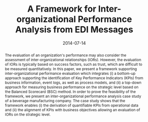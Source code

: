 ---
abstract: The evaluation of an organization's performance may also consider the assessment
  of inter-organizational relationships (IORs). However, the evaluation of IORs is
  typically based on success factors, such as trust, which are difficult to be measured
  quantitatively. In this paper, we present a framework supporting inter-organizational
  performance evaluation which integrates (i) a bottom-up approach supporting the
  identification of Key Performance Indicators (KPIs) from business information, event
  logs, as well as process models, and (ii) a top-down approach for measuring business
  performance on the strategic level based on the Balanced Scorecard (BSC) method.
  In order to prove the feasibility of the framework, we present an inter-organizational
  performance analysis case study of a beverage manufacturing company. The case study
  shows that the framework enables (i) the derivation of quantifiable KPIs from operational
  data and (ii) the alignment of KPIs with business objectives allowing an evaluation
  of IORs on the strategic level.
authors:
- Worarat Krathu
- Christian Pichler
- Robert Engel
- Marco Zapletal
- Hannes Werthner
- Christian Huemer
date: '2014-07-14'
featured: false
links:
- name: Publik
  url: https://publik.tuwien.ac.at/showentry.php?ID=228607&lang=2
publication_types:
- '1'
publishDate: '2014-07-14'
title: A Framework for Inter-organizational Performance Analysis from EDI Messages
url_pdf: ''
---